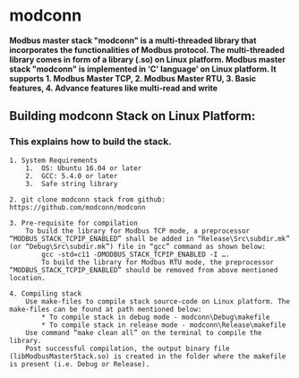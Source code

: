 # modconn
**Modbus master stack "modconn" is a multi-threaded library that incorporates the functionalities of Modbus protocol. The multi-threaded library comes in form of a library (.so) on Linux platform.
Modbus master stack "modconn" is implemented in ‘C' language’ on Linux platform.
It supports 1. Modbus Master TCP, 2. Modbus Master RTU, 3. Basic features, 4. Advance features like multi-read and write**

## Building modconn Stack on Linux Platform:
### This explains how to build the stack.
	1. System Requirements
		1.	OS: Ubuntu 16.04 or later
		2.	GCC: 5.4.0 or later
		3.	Safe string library
		
	2. git clone modconn stack from github: https://github.com/modconn/modconn
	
	3. Pre-requisite for compilation
		To build the library for Modbus TCP mode, a preprocessor “MODBUS_STACK_TCPIP_ENABLED” shall be added in “Release\Src\subdir.mk” (or “Debug\Src\subdir.mk”) file in “gcc” command as shown below:
			gcc -std=c11 -DMODBUS_STACK_TCPIP_ENABLED -I ….
			To build the library for Modbus RTU mode, the preprocessor “MODBUS_STACK_TCPIP_ENABLED” should be removed from above mentioned location.
			
	4. Compiling stack	
		Use make-files to compile stack source-code on Linux platform. The make-files can be found at path mentioned below:
			* To compile stack in debug mode - modconn\Debug\makefile
			* To compile stack in release mode - modconn\Release\makefile
		Use command “make clean all” on the terminal to compile the library.
		Post successful compilation, the output binary file (libModbusMasterStack.so) is created in the folder where the makefile is present (i.e. Debug or Release).
